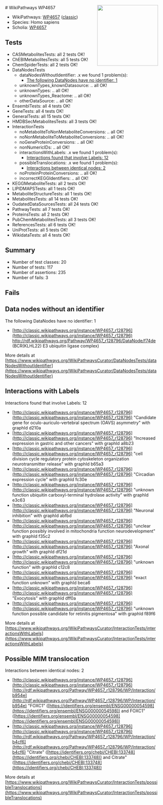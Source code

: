 <img style="float: right; width: 200px" src="https://upload.wikimedia.org/wikipedia/commons/thumb/8/83/Wplogo_with_text_500.png/640px-Wplogo_with_text_500.png" />
# WikiPathways WP4657

* WikiPathways: [WP4657](https://wikipathways.org/pathways/WP4657) ([classic](https://classic.wikipathways.org/instance/WP4657))
* Species: Homo sapiens
* Scholia: [WP4657](https://scholia.toolforge.org/wikipathways/WP4657)
## Tests
* CASMetabolitesTests: all 2 tests OK!
* ChEBIMetabolitesTests: all 5 tests OK!
* ChemSpiderTests: all 2 tests OK!
* DataNodesTests
    * dataNodesWithoutIdentifier: .x we found 1 problem(s):
        * [The following DataNodes have no identifier: 1](#d2d32fa0)
    * unknownTypes_knownDatasource: .. all OK!
    * unknownTypes: .. all OK!
    * unknownTypes_Reactome: .. all OK!
    * otherDataSource: .. all OK!
* EnsemblTests: all 4 tests OK!
* GeneTests: all 4 tests OK!
* GeneralTests: all 15 tests OK!
* HMDBSecMetabolitesTests: all 3 tests OK!
* InteractionTests
    * noMetaboliteToNonMetaboliteConversions: .. all OK!
    * noNonMetaboliteToMetaboliteConversions: .. all OK!
    * noGeneProteinConversions: .. all OK!
    * nonNumericIDs: .. all OK!
    * interactionsWithLabels: .x we found 1 problem(s):
        * [Interactions found that involve Labels: 12](#fe97a8ba)
    * possibleTranslocations: .x we found 1 problem(s):
        * [Interactions between identical nodes: 2](#1c118207)
    * noProteinProteinConversions: .. all OK!
    * incorrectKEGGIdentifiers: .. all OK!
* KEGGMetaboliteTests: all 2 tests OK!
* LIPIDMAPSTests: all 1 tests OK!
* MetaboliteStructureTests: all 1 tests OK!
* MetabolitesTests: all 14 tests OK!
* OudatedDataSourcesTests: all 24 tests OK!
* PathwayTests: all 7 tests OK!
* ProteinsTests: all 2 tests OK!
* PubChemMetabolitesTests: all 3 tests OK!
* ReferencesTests: all 6 tests OK!
* UniProtTests: all 5 tests OK!
* WikidataTests: all 4 tests OK!


## Summary

* Number of test classes: 20
* Number of tests: 117
* Number of assertions: 235
* Number of fails: 3

## Fails

<a name="d2d32fa0" />

## Data nodes without an identifier

The following DataNodes have no identifier: 1

* [http://classic.wikipathways.org/instance/WP4657_r128796](http://classic.wikipathways.org/instance/WP4657_r128796) http://rdf.wikipathways.org/Pathway/WP4657_r128796/DataNode/f74de (BCR(KLHL22) E3 
ubiquitin ligase complex)


More details at [https://www.wikipathways.org/WikiPathwaysCurator/DataNodesTests/dataNodesWithoutIdentifier](https://www.wikipathways.org/WikiPathwaysCurator/DataNodesTests/dataNodesWithoutIdentifier)

<a name="fe97a8ba" />

## Interactions with Labels

Interactions found that involve Labels: 12

* [http://classic.wikipathways.org/instance/WP4657_r128796](http://classic.wikipathways.org/instance/WP4657_r128796) "Candidate gene for
oculo-auriculo-vertebral 
spectrum (OAVS) asymmetry" with graphId d210a
* [http://classic.wikipathways.org/instance/WP4657_r128796](http://classic.wikipathways.org/instance/WP4657_r128796) "Increased expression
in gastric and other
cancers" with graphId a8b23
* [http://classic.wikipathways.org/instance/WP4657_r128796](http://classic.wikipathways.org/instance/WP4657_r128796) "cell division cycle regulatory protein
cytoskeleton organization
neurotransmitter release" with graphId b65a3
* [http://classic.wikipathways.org/instance/WP4657_r128796](http://classic.wikipathways.org/instance/WP4657_r128796) "Circadian 
expression
cycle" with graphId fc30e
* [http://classic.wikipathways.org/instance/WP4657_r128796](http://classic.wikipathways.org/instance/WP4657_r128796) "unknown function
ubiquitin carboxyl-terminal 
hydrolase activity" with graphId e3c63
* [http://classic.wikipathways.org/instance/WP4657_r128796](http://classic.wikipathways.org/instance/WP4657_r128796) "Neuronal inhibition" with graphId abfbd
* [http://classic.wikipathways.org/instance/WP4657_r128796](http://classic.wikipathways.org/instance/WP4657_r128796) "unclear function
possibly involved in 
mitochondria function
neurodevelopment" with graphId f35c2
* [http://classic.wikipathways.org/instance/WP4657_r128796](http://classic.wikipathways.org/instance/WP4657_r128796) "Axonal growth" with graphId df21d
* [http://classic.wikipathways.org/instance/WP4657_r128796](http://classic.wikipathways.org/instance/WP4657_r128796) "unknown
function" with graphId c12c8
* [http://classic.wikipathways.org/instance/WP4657_r128796](http://classic.wikipathways.org/instance/WP4657_r128796) "exact function 
unknown" with graphId beca6
* [http://classic.wikipathways.org/instance/WP4657_r128796](http://classic.wikipathways.org/instance/WP4657_r128796) "Exocytosis" with graphId dff0a
* [http://classic.wikipathways.org/instance/WP4657_r128796](http://classic.wikipathways.org/instance/WP4657_r128796) "unknown function
possible candidate for
retinitis pigmentosa" with graphId f89f6


More details at [https://www.wikipathways.org/WikiPathwaysCurator/InteractionTests/interactionsWithLabels](https://www.wikipathways.org/WikiPathwaysCurator/InteractionTests/interactionsWithLabels)

<a name="1c118207" />

## Possible MIM translocation

Interactions between identical nodes: 2

* [http://classic.wikipathways.org/instance/WP4657_r128796](http://classic.wikipathways.org/instance/WP4657_r128796) [http://rdf.wikipathways.org/Pathway/WP4657_r128796/WP/Interaction/b954e](http://rdf.wikipathways.org/Pathway/WP4657_r128796/WP/Interaction/b954e) "FOXC1" ([https://identifiers.org/ensembl/ENSG00000054598](https://identifiers.org/ensembl/ENSG00000054598)) and 
FOXC1" ([https://identifiers.org/ensembl/ENSG00000054598](https://identifiers.org/ensembl/ENSG00000054598))
* [http://classic.wikipathways.org/instance/WP4657_r128796](http://classic.wikipathways.org/instance/WP4657_r128796) [http://rdf.wikipathways.org/Pathway/WP4657_r128796/WP/Interaction/b4cf6](http://rdf.wikipathways.org/Pathway/WP4657_r128796/WP/Interaction/b4cf6) "Citrate" ([https://identifiers.org/chebi/CHEBI:133748](https://identifiers.org/chebi/CHEBI:133748)) and 
Citrate" ([https://identifiers.org/chebi/CHEBI:133748](https://identifiers.org/chebi/CHEBI:133748))


More details at [https://www.wikipathways.org/WikiPathwaysCurator/InteractionTests/possibleTranslocations](https://www.wikipathways.org/WikiPathwaysCurator/InteractionTests/possibleTranslocations)

